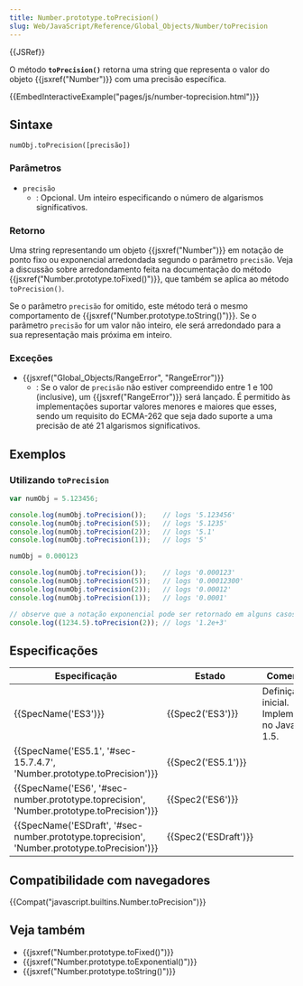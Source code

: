 ```yaml
---
title: Number.prototype.toPrecision()
slug: Web/JavaScript/Reference/Global_Objects/Number/toPrecision
---
```


{{JSRef}}

O método **`toPrecision()`** retorna uma string que representa o valor do objeto {{jsxref("Number")}} com uma precisão específica.

{{EmbedInteractiveExample("pages/js/number-toprecision.html")}}

## Sintaxe

```
numObj.toPrecision([precisão])
```

### Parâmetros

- `precisão`
  - : Opcional. Um inteiro especificando o número de algarismos significativos.

### Retorno

Uma string representando um objeto {{jsxref("Number")}} em notação de ponto fixo ou exponencial arredondada segundo o parâmetro `precisão`. Veja a discussão sobre arredondamento feita na documentação do método {{jsxref("Number.prototype.toFixed()")}}, que também se aplica ao método `toPrecision()`.

Se o parâmetro `precisão` for omitido, este método terá o mesmo comportamento de {{jsxref("Number.prototype.toString()")}}. Se o parâmetro `precisão` for um valor não inteiro, ele será arredondado para a sua representação mais próxima em inteiro.

### Exceções

- {{jsxref("Global_Objects/RangeError", "RangeError")}}
  - : Se o valor de `precisão` não estiver compreendido entre 1 e 100 (inclusive), um {{jsxref("RangeError")}} será lançado. É permitido às implementações suportar valores menores e maiores que esses, sendo um requisito do ECMA-262 que seja dado suporte a uma precisão de até 21 algarismos significativos.

## Exemplos

### Utilizando `toPrecision`

```js
var numObj = 5.123456;

console.log(numObj.toPrecision());    // logs '5.123456'
console.log(numObj.toPrecision(5));   // logs '5.1235'
console.log(numObj.toPrecision(2));   // logs '5.1'
console.log(numObj.toPrecision(1));   // logs '5'

numObj = 0.000123

console.log(numObj.toPrecision());    // logs '0.000123'
console.log(numObj.toPrecision(5));   // logs '0.00012300'
console.log(numObj.toPrecision(2));   // logs '0.00012'
console.log(numObj.toPrecision(1));   // logs '0.0001'

// observe que a notação exponencial pode ser retornado em alguns casos
console.log((1234.5).toPrecision(2)); // logs '1.2e+3'
```

## Especificações

| Especificação                                                                                                                | Estado                       | Comentário                                         |
| ---------------------------------------------------------------------------------------------------------------------------- | ---------------------------- | -------------------------------------------------- |
| {{SpecName('ES3')}}                                                                                                     | {{Spec2('ES3')}}         | Definição inicial. Implementada no JavaScript 1.5. |
| {{SpecName('ES5.1', '#sec-15.7.4.7', 'Number.prototype.toPrecision')}}                                 | {{Spec2('ES5.1')}}     |                                                    |
| {{SpecName('ES6', '#sec-number.prototype.toprecision', 'Number.prototype.toPrecision')}}         | {{Spec2('ES6')}}         |                                                    |
| {{SpecName('ESDraft', '#sec-number.prototype.toprecision', 'Number.prototype.toPrecision')}} | {{Spec2('ESDraft')}} |                                                    |

## Compatibilidade com navegadores

{{Compat("javascript.builtins.Number.toPrecision")}}

## Veja também

- {{jsxref("Number.prototype.toFixed()")}}
- {{jsxref("Number.prototype.toExponential()")}}
- {{jsxref("Number.prototype.toString()")}}

